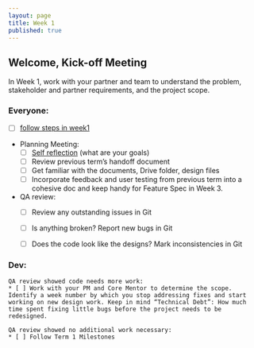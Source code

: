 ```yaml
---
layout: page
title: Week 1
published: true
---
```


## Welcome, Kick-off Meeting

In Week 1, work with your partner and team to understand the problem, stakeholder and partner requirements, and the project scope.

### Everyone:
  * [ ] [follow steps in week1](../week01/)
  * Planning Meeting:
    * [ ] [Self reflection](project-self-reflection.md) (what are your goals)
    * [ ] Review previous term’s handoff document      
    * [ ] Get familiar with the documents, Drive folder, design files
    * [ ] Incorporate feedback and user testing from previous term into a cohesive doc and keep handy for Feature Spec in Week 3.
  * QA review:
    * [ ] Review any outstanding issues in Git
    * [ ] Is anything broken? Report new bugs in Git
    * [ ] Does the code look like the designs? Mark inconsistencies in Git


### Dev:
    QA review showed code needs more work:
    * [ ] Work with your PM and Core Mentor to determine the scope. Identify a week number by which you stop addressing fixes and start working on new design work. Keep in mind “Technical Debt”: How much time spent fixing little bugs before the project needs to be redesigned.

    QA review showed no additional work necessary:
    * [ ] Follow Term 1 Milestones
